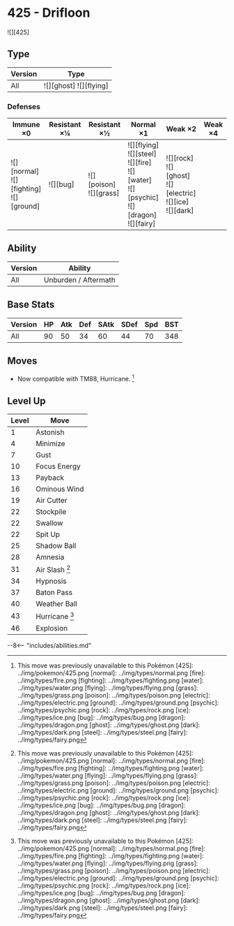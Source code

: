 # 425 - Drifloon
![][425]

## Type

Version | Type
---     | ---
All     | ![][ghost]  ![][flying]

### Defenses

Immune ×0                                       | Resistant ×¼ | Resistant ×½                  | Normal ×1                                                                                             | Weak ×2                                                               | Weak ×4
---                                             | ---          | ---                           | ---                                                                                                   | ---                                                                   | ---
![][normal]<br>![][fighting]<br>![][ground]<br> | ![][bug]<br> | ![][poison]<br>![][grass]<br> | ![][flying]<br>![][steel]<br>![][fire]<br>![][water]<br>![][psychic]<br>![][dragon]<br>![][fairy]<br> | ![][rock]<br>![][ghost]<br>![][electric]<br>![][ice]<br>![][dark]<br> | &nbsp;

## Ability

Version | Ability
---     | ---
All     | Unburden / Aftermath

## Base Stats

Version | HP  | Atk | Def | SAtk | SDef | Spd | BST
---     | --- | --- | --- | ---  | ---  | --- | ---
All     | 90  | 50  | 34  | 60   | 44   | 70  | 348

## Moves

 - Now compatible with TM88, Hurricane. [^1]

## Level Up

Level | Move
---   | ---
1     | Astonish
4     | Minimize
7     | Gust
10    | Focus Energy
13    | Payback
16    | Ominous Wind
19    | Air Cutter
22    | Stockpile
22    | Swallow
22    | Spit Up
25    | Shadow Ball
28    | Amnesia
31    | Air Slash [^1]
34    | Hypnosis
37    | Baton Pass
40    | Weather Ball
43    | Hurricane [^1]
46    | Explosion


--8<-- "includes/abilities.md"

[^1]: This move was previously unavailable to this Pokémon
[425]: ../img/pokemon/425.png
[normal]: ../img/types/normal.png
[fire]: ../img/types/fire.png
[fighting]: ../img/types/fighting.png
[water]: ../img/types/water.png
[flying]: ../img/types/flying.png
[grass]: ../img/types/grass.png
[poison]: ../img/types/poison.png
[electric]: ../img/types/electric.png
[ground]: ../img/types/ground.png
[psychic]: ../img/types/psychic.png
[rock]: ../img/types/rock.png
[ice]: ../img/types/ice.png
[bug]: ../img/types/bug.png
[dragon]: ../img/types/dragon.png
[ghost]: ../img/types/ghost.png
[dark]: ../img/types/dark.png
[steel]: ../img/types/steel.png
[fairy]: ../img/types/fairy.png
